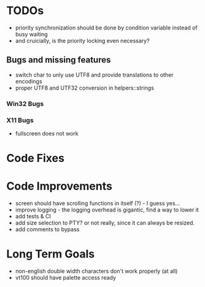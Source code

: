 ﻿# TODOs

- priority synchronization should be done by condition variable instead of busy waiting
- and cruicially, is the priority locking even necessary? 

## Bugs and missing features

- switch char to unly use UTF8 and provide translations to other encodings
- proper UTF8 and UTF32 conversion in helpers::strings

### Win32 Bugs

### X11 Bugs

- fullscreen does not work

# Code Fixes

# Code Improvements 

- screen should have scrolling functions in itself (?) - I guess yes...
- improve logging - the logging overhead is gigantic, find a way to lower it
- add tests & CI
- add size selection to PTY? or not really, since it can always be resized. 
- add comments to bypass

# Long Term Goals

- non-english double width characters don't work properly (at all)
- vt100 should have palette access ready
